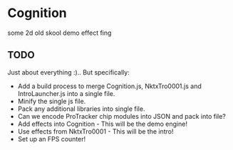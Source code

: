 # Cognition
some 2d old skool demo effect fing

TODO
----
Just about everything :).. But specifically:

 * Add a build process to merge Cognition.js, NktxTro0001.js and IntroLauncher.js into a single file.
 * Minify the single js file.
 * Pack any additional libraries into single file.
 * Can we encode ProTracker chip modules into JSON and pack into file?
 * Add effects into Cognition - This will be the demo engine!
 * Use effects from NktxTro0001 - This will be the intro!
 * Set up an FPS counter!
 
